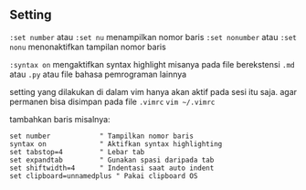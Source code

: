 ## Setting
`:set number` atau `:set nu` menampilkan nomor baris
`:set nonumber` atau `:set nonu` menonaktifkan tampilan nomor baris

`:syntax on` mengaktifkan syntax highlight misanya pada file berekstensi `.md` atau `.py` atau file bahasa pemrograman lainnya

setting yang dilakukan di dalam vim hanya akan aktif pada sesi itu saja. agar permanen bisa disimpan pada file `.vimrc`
`vim ~/.vimrc`

tambahkan baris misalnya:
```
set number            " Tampilkan nomor baris
syntax on             " Aktifkan syntax highlighting
set tabstop=4         " Lebar tab
set expandtab         " Gunakan spasi daripada tab
set shiftwidth=4      " Indentasi saat auto indent
set clipboard=unnamedplus " Pakai clipboard OS
```
